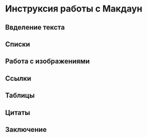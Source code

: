 # Инструксия работы с Макдаун

## Ввделение текста

## Списки

## Работа с изображениями

## Cсылки

## Таблицы

## Цитаты

## Заключение
